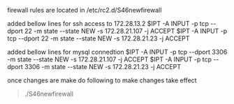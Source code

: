 firewall rules are located in /etc/rc2.d/S46newfirewall

added bellow lines for ssh access to 172.28.13.2
$IPT -A INPUT -p tcp --dport 22 -m state --state NEW -s 172.28.21.107 -j ACCEPT
$IPT -A INPUT -p tcp --dport 22 -m state --state NEW -s 172.28.21.23 -j ACCEPT

added bellow lines for mysql connedtion
$IPT -A INPUT -p tcp --dport 3306 -m state --state NEW -s 172.28.21.107 -j ACCEPT
$IPT -A INPUT -p tcp --dport 3306 -m state --state NEW -s 172.28.21.23 -j ACCEPT

once changes are make do following to make changes take effect
> ./S46newfirewall